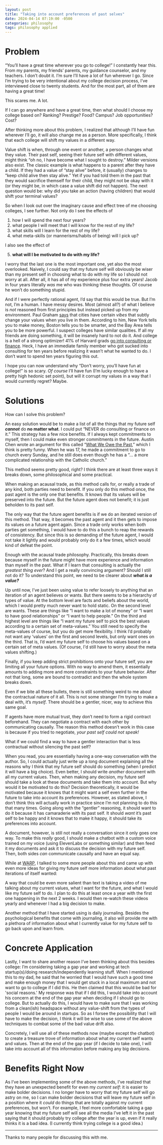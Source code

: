 ```yaml
---
layout: post
title: "Taking into account preferences of past selves"
date: 2024-04-14 07:19:00 -0500
categories: philosophy
tags: philosophy applied
---
```


# Problem

“You’ll have a great time wherever you go to college!” I constantly hear this. From my parents, my friends’ parents, my guidance counselor, and my teachers. I don’t doubt it. I’m sure I’ll have a lot of fun wherever I go. Since I’m trying to be very intentional about my college decision process, I’ve interviewed close to twenty students. And for the most part, all of them are having a great time!

This scares me. A lot.

If I can go anywhere and have a great time, then what should I choose my college based on? Ranking? Prestige? Food? Campus? Job opportunities? Cost?

After thinking more about this problem, I realized that although I’ll have fun wherever I’ll go, it will also change me as a person. More specifically, I think that each college will shift my values in a different way.

Value shift is when, through one event or another, a person changes what they value. Their past self, seeing their future self with different values, might think “oh no, I have become what I sought to destroy.” Milder versions also exist. The classic example is what happens to a parent after they have a child. If they had a value of “stay alive” before, it (usually) changes to “keep child alive then stay alive.” Yet if you had told them in the past that they would sacrifice themself for their child, they might not be okay with it (or they might be, in which case a value shift did not happen). The next question would be: why did you take an action (having children) that would shift your terminal values?

So when I look out over the imaginary cause and effect tree of me choosing colleges, I see further. Not only do I see the effects of 

1. how I will spend the next four years?
1. what people I will meet that I will know for the rest of my life?
3. what skills will I learn for the rest of my life?
4. what meta-skills (or mannerisms/habits of being) will I pick up?

I also see the effect of

<ol start="5"><li><b>what will I be motivated to do with my life?</b></li></ol>

I worry that the last one is the most important one, yet also the most overlooked. Naively, I could say that my future self will obviously be wiser than my present self in choosing what to do with my life so I should not worry at all. After all, it has all of my experience plus four extra years! Jacob in four years literally *was* me who was thinking these thoughts. Of course he won’t do something stupid.

And if I were perfectly rational agent, I’d say that this would be true. But I’m not, I’m a human. I have messy desires. Most (almost all?) of what I believe is *not* reasoned from first principles but instead picked up from my environment. Paul Graham [says](https://paulgraham.com/cities.html) that cities have certain *vibes* that subtly change your values when you live in them. According to him, New York tells you to make money, Boston tells you to be smarter, and the Bay Area tells you to be more powerful. I suspect colleges have similar qualities. If all my friends are doing something, it will be insanely hard to not do it. And college is a hell of a strong optimizer! 41% of Harvard grads [go into consulting or finance](https://features.thecrimson.com/2023/senior-survey/after-harvard/). Heck, I have an immediate family member who got sucked into consulting for ten years before realizing it wasn’t what he wanted to do. I don’t want to spend ten years figuring this out.

I hope you can now understand why “Don’t worry, you’ll have fun at college!” is so scary. *Of course* I’ll have fun (I’m lucky enough to have a pretty high hedonic set point), but will it corrupt my values in a way that I would currently regret? Maybe.

# Solutions

How can I solve this problem?

An easy solution would be to make a list of all the things that my future self ***cannot*** do **no matter what**. I could put “NEVER do consulting or finance on it.” This strategy has a few nice benefits. If I always kept commitments to myself, then I could make even stronger commitments in the future.  Austin Chen wrote an argument for this called “[What We Owe the Past](https://www.lesswrong.com/posts/JPiHkLKnmYguGTRAF/what-we-owe-the-past),” which I think is pretty funny. When he was 17, he made a commitment to go to church every Sunday, and he still does even though he has a “... a more complicated relationship with the Catholic church.”

This method seems pretty good, right? I think there are at least three ways it breaks down, some philosophical and some practical.

When making an acausal trade, as this method calls for, or really a trade of any kind, both parties need to benefit. If you only do this method once, the past agent is the only one that benefits. It knows that its values will be preserved into the future. But the future agent does not benefit; it is just beholden to its past self. 

The only way that the future agent benefits is if we do an iterated version of this method. That way, it becomes the past agent and it then gets to impose its values on a future agent again. Since a trade only works when both parties get something, I would have to do this a bunch to reap the rewards of consistency. But since this is so demanding of the future agent, I would not take it lightly and would probably only do it a few times, which would kind of defeat the point.

Enough with the acausal trade philosophy. Practically, this breaks down because myself in the future might have more experience and information than myself in the past. What if I learn that consulting is actually the *greatest thing ever*? And I get a really convincing argument? Should I still not do it? To understand this point, we need to be clearer about ***what is a value?***

Up until now, I’ve just been using value to refer loosely to anything that an iteration of an agent believes or wants. But there seems to be a hierarchy of types of value. At the bottom level are facts and beliefs about the world, which I would pretty much never want to hold static. On the second level are wants. These are things like “I want to make a lot of money” or “I want to have good relationships” or “I want to help people.” On the third and highest level are things like “I want my future self to pick the best values according to a certain set of meta-values.” You still need to specify the meta-values of course, but you do get more flexibility. I think I’d probably not want any ‘values’ on the first and second levels, but only want ones on the third. That is, I’d want my future self to choose his values based on a certain set of meta values. (Of course, I'd still have to worry about the meta values shifting.)

Finally, if you keep adding strict prohibitions onto your future self, you are limiting all your future options. With no way to amend them, it essentially amounts to adding more and more constraints to your future behavior. After not that long, some are bound to contradict and then the whole system breaks down.

Even if we bite all these bullets, there is still something weird to me about the contractual nature of it all. This is not some stranger I’m trying to make a deal with, it’s *myself*. There should be a gentler, nicer, way to achieve this same goal.

If agents have more mutual trust, they don’t need to form a rigid contract beforehand. They can negotiate a contract with each other by communicating causally. The reason this method doesn’t work in this case is because if you tried to negotiate, *your past self could not speak!*

What if we could find a way to have a gentler interaction that is less contractual without silencing the past self?

When you read, you are essentially having a one-way conversation with the author. So, I could actually just write up a long document explaining all the reasons why I think that my future self should do something (when I predict it will have a big choice). Even better, I should write *another* document with all my current values. Then, when making any decision, my future self should take a look at these documents and take them into account. But why would it be motivated to do this? Decision theoretically, it would be motivated because it knows that it might want a self even further in the future to take into account its preferences. However, as stated above, I don’t think this will actually work in practice since I’m not planning to do this that many times. Going along with the “gentler” reasoning, it should want to do it because it has camaraderie with its past self. It should *want* it’s past self to be happy and it knows that to make it happy, it should take its preferences into account.

A document, however, is still not really a conversation since it only goes one way. To make this *really* good, I should make a chatbot with a custom voice trained on my voice (using ElevenLabs or something similar) and then feed it my documents and ask it to discuss the decision with my future self. Then, both sides *can* communicate causally and have an equal say.

While at [WARP](https://www.warp.camp/), I talked to some more people about this and came up with even more ideas for giving my future self more information about what past iterations of itself wanted:

A way that could be even more salient than text is taking a video of me talking about my current values, what I want for the future, and what I would like my future self to do. I plan to do this at least once a year with the first one happening in the next 2 weeks. I would then re-watch these videos yearly and whenever I had a big decision to make.

Another method that I have started using is daily journaling. Besides the psychological benefits that come with journaling, it also will provide me with a plethora of information about what I currently value for my future self to go back upon and learn from.

# Concrete Application

Lastly, I want to share another reason I’ve been thinking about this besides college: I’m considering taking a gap year and working at tech startup(s)/doing research/independently learning stuff. When I mentioned this to my dad, he said that he worried that I would have such a good time and make enough money that I would get stuck in a local maximum and not want to go to college if I did this. He then claimed that this would be bad for 'social reasons.' My response was that if I did this, I would take into account his concern at the end of the gap year when deciding if I should go to college. But to actually do this, I would have to make sure that I was working from a clean(ish) headspace without any value-shift from the types of people I would be around in startups. So as I forsee the possibility that I will have to make the decision, I think it will be wise to use some of the above techniques to combat some of the bad value drift also.

Concretely, I will use all of these methods now (maybe except the chatbot) to create a treasure trove of information about what my current self wants and values. Then at the end of the gap year (if I decide to take one), I will take into account all of this information before making any big decisions.

# Benefits Right Now

As I’ve been implementing some of the above methods, I’ve realized that they have an unexpected benefit for even my *current self*: it is easier to make bolder decisions. I no longer have to worry that my future self will go astry on me, so I can make bolder decisions that will leave my future self in a position where it *could* do things that are totally against my current preferences, but won’t. For example, I feel more comfortable taking a gap year knowing that my future self will see all the media I’ve left it in the past saying that it should probably try college after the year is up, even if it really thinks it is a bad idea. (I currently think trying college is a good idea.)

---

Thanks to many people for discussing this with me.
